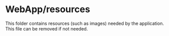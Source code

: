 # WebApp/resources

This folder contains resources (such as images) needed by the application. This file can
be removed if not needed.
